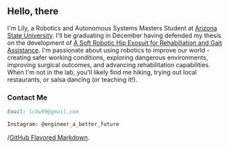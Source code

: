## Hello, there 
I'm Lily, a Robotics and Autonomous Systems Masters Student at [Arizona State University](https://sites.google.com/view/asuneurorobotics/). I'll be graduating in December having defended my thesis on the development of [A Soft Robotic Hip Exosuit for Rehabiliation and Gait Assistance](https://www.researchgate.net/project/Hip-Exosuit-for-Gait-Rehabilitation/). I'm passionate about using robotics to improve our world - creating safer working conditions, exploring dangerous environments, improving surgical outcomes, and advancing rehabilitation capabilities. 
When I'm not in the lab, you'll likely find me hiking, trying out local restaurants, or salsa dancing (or teaching it!).

### Contact Me 
```markdown
Email: lcbw99@gmail.com

Instagram: @engineer_a_better_future 

```



 /[GitHub Flavored Markdown](https://guides.github.com/features/mastering-markdown/).
